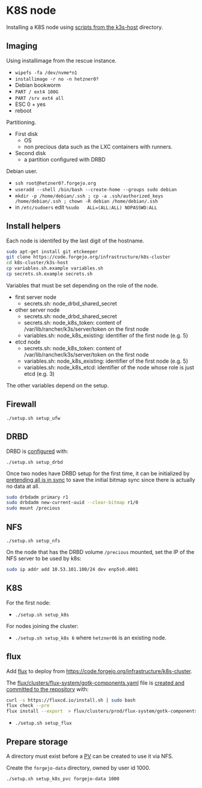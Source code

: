 # K8S node

Installing a K8S node using [scripts from the k3s-host](k3s-host) directory.

## Imaging

Using installimage from the rescue instance.

- `wipefs -fa /dev/nvme*n1`
- `installimage -r no -n hetzner0?`
- Debian bookworm
- `PART / ext4 100G`
- `PART /srv ext4 all`
- ESC 0 + yes
- reboot

Partitioning.

- First disk
  - OS
  - non precious data such as the LXC containers with runners.
- Second disk
  - a partition configured with DRBD

Debian user.

- `ssh root@hetzner0?.forgejo.org`
- `useradd --shell /bin/bash --create-home --groups sudo debian`
- `mkdir -p /home/debian/.ssh ; cp -a .ssh/authorized_keys /home/debian/.ssh ; chown -R debian /home/debian/.ssh`
- in `/etc/sudoers` edit `%sudo   ALL=(ALL:ALL) NOPASSWD:ALL`

## Install helpers

Each node is identifed by the last digit of the hostname.

```sh
sudo apt-get install git etckeeper
git clone https://code.forgejo.org/infrastructure/k8s-cluster
cd k8s-cluster/k3s-host
cp variables.sh.example variables.sh
cp secrets.sh.example secrets.sh
```

Variables that must be set depending on the role of the node.

- first server node
  - secrets.sh: node_drbd_shared_secret
- other server node
  - secrets.sh: node_drbd_shared_secret
  - secrets.sh: node_k8s_token: content of /var/lib/rancher/k3s/server/token on the first node
  - variables.sh: node_k8s_existing: identifier of the first node (e.g. 5)
- etcd node
  - secrets.sh: node_k8s_token: content of /var/lib/rancher/k3s/server/token on the first node
  - variables.sh: node_k8s_existing: identifier of the first node (e.g. 5)
  - variables.sh: node_k8s_etcd: identifier of the node whose role is just etcd (e.g. 3)

The other variables depend on the setup.

## Firewall

`./setup.sh setup_ufw`

## DRBD

DRBD is [configured](https://linbit.com/drbd-user-guide/drbd-guide-9_0-en/#p-work) with:

`./setup.sh setup_drbd`

Once two nodes have DRBD setup for the first time, it can be initialized by [pretending all is in sync](https://linbit.com/drbd-user-guide/drbd-guide-9_0-en/#s-skip-initial-resync) to save the initial bitmap sync since there is actually no data at all.


```sh
sudo drbdadm primary r1
sudo drbdadm new-current-uuid --clear-bitmap r1/0
sudo mount /precious
```

## NFS

`./setup.sh setup_nfs`

On the node that has the DRBD volume `/precious` mounted, set the IP of the NFS server to be used by k8s:

```sh
sudo ip addr add 10.53.101.100/24 dev enp5s0.4001
```

## K8S

For the first node:

- `./setup.sh setup_k8s`

For nodes joining the cluster:

- `./setup.sh setup_k8s 6` where `hetzner06` is an existing node.

## flux

Add [flux](https://fluxcd.io/flux/use-cases/helm/) to deploy from https://code.forgejo.org/infrastructure/k8s-cluster.

The [flux/clusters/flux-system/gotk-components.yaml](https://code.forgejo.org/infrastructure/k8s-cluster/src/branch/main/flux/clusters/flux-system/gotk-components.yaml) file is [created and committed to the repository](https://code.forgejo.org/infrastructure/documentation/issues/43#issuecomment-16755) with:

```sh
curl -s https://fluxcd.io/install.sh | sudo bash
flux check --pre
flux install --export  > flux/clusters/prod/flux-system/gotk-components.yaml
```

- `./setup.sh setup_flux`

## Prepare storage

A directory must exist before a [PV](https://kubernetes.io/docs/concepts/storage/persistent-volumes/) can be created to use it via NFS.

Create the `forgejo-data` directory, owned by user id 1000.

```sh
./setup.sh setup_k8s_pvc forgejo-data 1000
```
